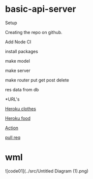 # basic-api-server
Setup

Creating the repo on github.

Add Node CI

install packages

make model 

make server

make router put get post delete

res data from db

*URL's

[Heroku clothes](https://ayoub-basic-api-server.herokuapp.com/clothes)

[Heroku food](https://ayoub-basic-api-server.herokuapp.com/food)

[Action](https://github.com/ayoubkandah/basic-api-server/actions)

[pull req](https://github.com/ayoubkandah/basic-api-server/pulls?q=is%3Apr+is%3Aclosed)

# wml

![code01](../src/Untitled Diagram (1).png)
